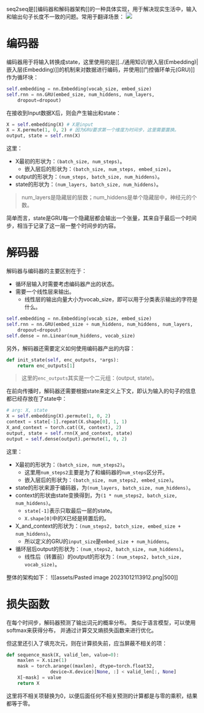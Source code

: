 seq2seq是[[编码器和解码器架构]]的一种具体实现，用于解决现实生活中，输入和输出句子长度不一致的问题。常用于翻译场景：
![](Pasted%20image%2020231010210622.png)

# 编码器

编码器用于将输入转换成state，这里使用的是[[../通用知识/嵌入层(Embedding)|嵌入层(Embedding)]]的机制来对数据进行编码，并使用[[门控循环单元(GRU)]]作为循环块：
```python
self.embedding = nn.Embedding(vocab_size, embed_size)
self.rnn = nn.GRU(embed_size, num_hiddens, num_layers,
	dropout=dropout)
```

在接收到Input数据X后，则会产生输出和state：
```python
X = self.embedding(X) # X是input
X = X.permute(1, 0, 2) # 因为GRU要求第一个维度为时间步，这里需要置换。
output, state = self.rnn(X)
```

这里：
- X最初的形状为：`(batch_size, num_steps)`。
	- 嵌入层后的形状为：`(batch_size, num_steps, embed_size)`。
- output的形状为：`(num_steps, batch_size, num_hiddens)`。
- state的形状为：`(num_layers, batch_size, num_hiddens)`。
> num_layers是隐藏层的层数；num_hiddens是单个隐藏层中，神经元的个数。

简单而言，state是GRU每一个隐藏层都会输出一个张量，其来自于最后一个时间步，相当于记录了这一层一整个时间步的内容。
# 解码器

解码器与编码器的主要区别在于：
- 循环层输入时需要考虑编码器产出的状态。
- 需要一个线性层来输出。
	- 线性层的输出向量大小为vocab_size，即可以用于分类表示输出的字符是什么。
```python
self.embedding = nn.Embedding(vocab_size, embed_size)
self.rnn = nn.GRU(embed_size + num_hiddens, num_hiddens, num_layers,
	dropout=dropout)
self.dense = nn.Linear(num_hiddens, vocab_size)
```
另外，解码器还需要定义如何使用编码器产出的内容：
```python
def init_state(self, enc_outputs, *args):
	return enc_outputs[1]
```
> 这里的`enc_outputs`其实是一个二元组：(output, state)。

在前向传播时，解码器还需要根据state来定义上下文，即认为输入的句子的信息都已经存放在了state中：
```python
# arg: X, state
X = self.embedding(X).permute(1, 0, 2)
context = state[-1].repeat(X.shape[0], 1, 1)
X_and_context = torch.cat((X, context), 2)
output, state = self.rnn(X_and_context, state)
output = self.dense(output).permute(1, 0, 2)
```

这里：
- X最初的形状为：`(batch_size, num_steps2)`。
	- 这里用`num_steps2`主要是为了和编码器的`num_steps`区分开。
	- 嵌入层后的形状为：`(batch_size, num_steps2, embed_size)`。
- state的形状来源于编码器，为`(num_layers, batch_size, num_hiddens)`。
- context的形状由state变换得到，为`(1 * num_steps2, batch_size, num_hiddens)`。
	- `state[-1]`表示只取最后一层的state。
	- `X.shape[0]`中的X已经是转置后的。
- X_and_context的形状为：`(num_steps2, batch_size, embed_size + num_hiddens)`。
	- 所以定义的GRU的`input_size`是`embed_size + num_hiddens`。
- 循环层后output的形状为：`(num_steps2, batch_size, num_hiddens)`。
	- 线性后（转置前）的output的形状为：`(num_steps2, batch_size, vocab_size)`。

整体的架构如下：
![[assets/Pasted image 20231012113912.png|500]]

# 损失函数
在每个时间步，解码器预测了输出词元的概率分布。 类似于语言模型，可以使用softmax来获得分布， 并通过计算交叉熵损失函数来进行优化。

但这里还引入了填充次元，则在计算损失前，应当屏蔽不相关的项：
```python
def sequence_mask(X, valid_len, value=0):
	maxlen = X.size(1)
	mask = torch.arange((maxlen), dtype=torch.float32,
                device=X.device)[None, :] < valid_len[:, None]
    X[~mask] = value
    return X
```
这里将不相关项替换为0，以便后面任何不相关预测的计算都是与零的乘积，结果都等于零。